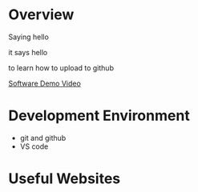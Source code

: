 # Overview

Saying hello

it says hello

to learn how to upload to github



[Software Demo Video](https://youtu.be/QlDEhFWn2dI)

# Development Environment

* git and github
* VS code

# Useful Websites


